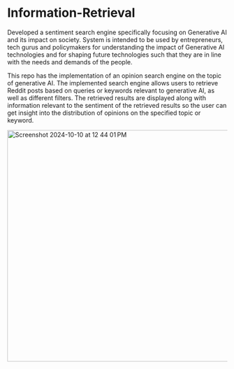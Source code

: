 # Information-Retrieval

Developed a sentiment search engine specifically focusing on Generative AI and its impact on society. System is intended to be used by entrepreneurs, tech gurus and policymakers for understanding the impact of Generative AI technologies and for shaping future technologies such that they are in line with the needs and demands of the people.

This repo has the implementation of an opinion search engine on the topic of generative AI. The implemented search engine allows users to retrieve Reddit posts based on queries or keywords relevant to generative AI, as well as different filters. The retrieved results are displayed along with information relevant to the sentiment of the retrieved results so the user can get insight into the distribution of opinions on the specified topic or keyword.



<img width="529" alt="Screenshot 2024-10-10 at 12 44 01 PM" src="https://github.com/user-attachments/assets/6ce7698a-da05-4a4f-9b35-fccd4cceaf53">
